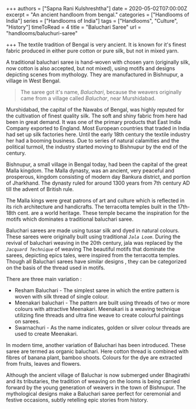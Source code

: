 +++
authors = ["Sapna Rani Kulshreshtha"]
date = 2020-05-02T07:00:00Z
excerpt = "An ancient handloom from bengal."
categories = ["Handlooms of India"]
series = ["Handlooms of India"]
tags = ["Handlooms", "Culture", "History"]
timeToRead = 4
title = "Baluchari Saree"
url = "handlooms/baluchuri-saree"

+++
The textile tradition of Bengal is very ancient. It is known for it's finest fabric produced in either pure cotton or pure silk, but not in mixed yarn.

A traditional baluchari saree is hand-woven with chosen yarn (originally silk, now cotton is also accepted, but not mixed), using motifs and designs depicting scenes from mythology. They are manufactured in Bishnupur, a village in West Bengal.

> The saree got it's name, _Baluchari_, because the weavers originally came from a village called _Baluchar_, near Murshidabad.

Murshidabad, the capital of the Nawabs of Bengal, was highly reputed for the cultivation of finest quality silk. The soft and shiny fabric from here had been in great demand. It was one of the primary products that East India Company exported to England. Most European countries that traded in India had set up silk factories here. Until the early 18th century the textile industry her had a booming business. Due to series of natural calamities and the political turmoil, the industry started moving to Bishnupur by the end of the century.

Bishnupur, a small village in Bengal today, had been the capital of the great Malla kingdom. The Malla dynasty, was an ancient, very peaceful and prosperous, kingdom consisting of modern day Bankura district, and portion of Jharkhand. The dynasty ruled for around 1300 years from 7th century AD till the advent of British rule.

The Malla kings were great patrons of art and culture which is reflected in its rich architecture and handicrafts. The terracotta temples built in the 17th-18th cent. are a world heritage. These temple became the inspiration for the motifs which dominates a traditional baluchari saree.

Baluchari sarees are made using tussar silk and dyed in natural colours. These sarees were originally built using traditional _`Jala Loom`_. During the revival of baluchari weaving in the 20th century, jala was replaced by the _`Jacquard Technique`_ of weaving The beautiful motifs that dominate the sarees, depicting epics tales, were inspired from the terracotta temples. Though all Baluchari sarees have similar designs , they can be categorized on the basis of the thread used in motifs.

There are three main variation :

* Resham Baluchari - The simplest saree in which the entire pattern is woven with silk thread of single colour.
* Meenakari baluchari - The pattern are built using threads of two or more colours with attractive Meenakari. Meenakari is a weaving technique utilizing fine threads and ultra fine weave to create colourful paintings on sarees.
* Swarnachuri - As the name indicates, golden or silver colour threads are used to create Meenakari.

In modern time, another variation of Baluchari has been introduced. These saree are termed as organic baluchari. Here cotton thread is combined with fibres of banana plant, bamboo shoots. Colours for the dye are extracted from fruits, leaves and flowers.

Although the ancient village of Baluchar is now submerged under Bhagirathi and its tributaries, the tradition of weaving on the looms is being carried forward by the young generation of weavers in the town of Bishnupur. The mythological designs make a Baluchari saree perfect for ceremonial and festive occasions, subtly retelling epic stories from history.
